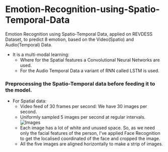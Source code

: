 # Emotion-Recognition-using-Spatio-Temporal-Data
Emotion Recognition using Spatio-Temporal Data, applied on REVDESS Dataset, to predict 8 emotion, based on the Video(Spatio) and Audio(Temporal) Data.
* It is a multi-modal learning:
  * Where for the Spatial features a Convolutional Neural Networks are used.
  * For the Audio Temporal Data a variant of RNN called LSTM is used.
### Preprocessing the Spatio-Temporal data before feeding it to the model.
* For Spatial data: 
  * Video feed of 30 frames per second: We have 30 images per second. 
  * Uniformly sampled 5 images per second at regular intervals.
  ![Images](./supportfiles/images.jpg)
  * Each image has a lot of white and unused space. So, as we need only the facial features of the person, I've applied Face Recognition to get the localised coordinated of the face and cropped the image.
  * All the five images are aligned horizontally to make a strip of images.
